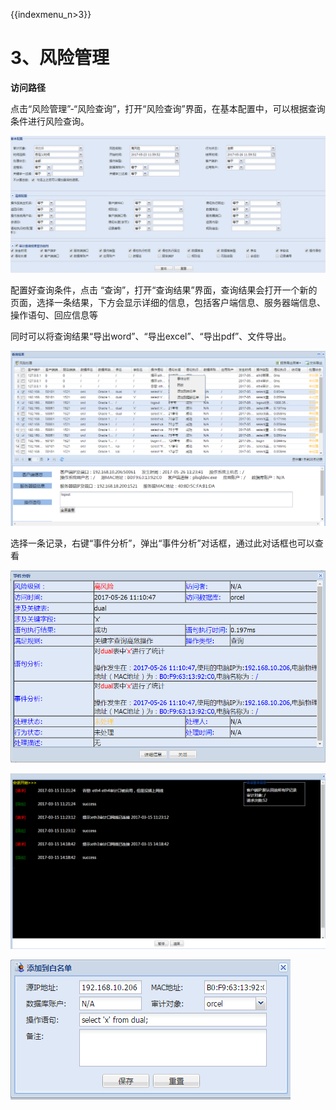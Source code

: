 {{indexmenu_n>3}}

# 3、风险管理

**访问路径**

点击“风险管理”-“风险查询”，打开“风险查询”界面，在基本配置中，可以根据查询条件进行风险查询。

![](/images/operation/audit/risk-1.png)

配置好查询条件，点击
“查询”，打开“查询结果”界面，查询结果会打开一个新的页面，选择一条结果，下方会显示详细的信息，包括客户端信息、服务器端信息、操作语句、回应信息等

同时可以将查询结果“导出word”、“导出excel”、“导出pdf”、文件导出。

![](/images/operation/audit/risk-2.png)

选择一条记录，右键“事件分析”，弹出“事件分析”对话框，通过此对话框也可以查看

![事件分析](/images/operation/audit/risk-3.png)

![回放](/images/operation/audit/risk-4.png)

![添加白名单](/images/operation/audit/risk-5.png)
